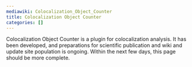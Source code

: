```yaml
---
mediawiki: Colocalization_Object_Counter
title: Colocalization Object Counter
categories: []
---
```


Colocalization Object Counter is a plugin for colocalization analysis. It has been developed, and preparations for scientific publication and wiki and update site population is ongoing. Within the next few days, this page should be more complete.
